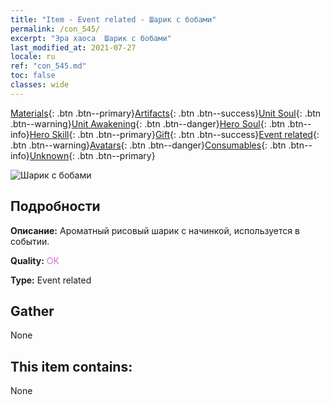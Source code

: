 ```yaml
---
title: "Item - Event related - Шарик с бобами"
permalink: /con_545/
excerpt: "Эра хаоса  Шарик с бобами"
last_modified_at: 2021-07-27
locale: ru
ref: "con_545.md"
toc: false
classes: wide
---
```

 [Materials](/ItemsRU/){: .btn .btn--primary}[Artifacts](/ItemsRU/Artifacts/){: .btn .btn--success}[Unit Soul](/ItemsRU/UnitSoul/){: .btn .btn--warning}[Unit Awakening](/ItemsRU/UnitAwakening/){: .btn .btn--danger}[Hero Soul](/ItemsRU/HeroSoul/){: .btn .btn--info}[Hero Skill](/ItemsRU/HeroSkill/){: .btn .btn--primary}[Gift](/ItemsRU/Gift/){: .btn .btn--success}[Event related](/ItemsRU/Events/){: .btn .btn--warning}[Avatars](/ItemsRU/Avatars/){: .btn .btn--danger}[Consumables](/ItemsRU/Consumables/){: .btn .btn--info}[Unknown](/ItemsRU/Unknown/){: .btn .btn--primary}

 ![Шарик с бобами](/images/t/i_10031.png)

## Подробности
 **Описание:** Ароматный рисовый шарик с начинкой, используется в событии.

 **Quality:** <span style="color: #DA70D6">OK</span>

 **Type:** Event related

## Gather

  None

## This item contains:

  None

